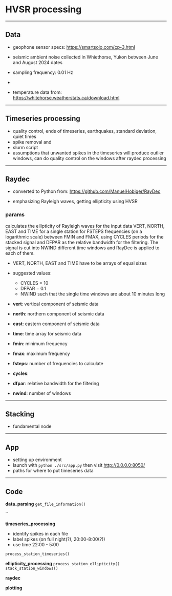 
# HVSR processing
---
## Data
- geophone sensor specs: https://smartsolo.com/cp-3.html
- seismic ambient noise collected in Whiethorse, Yukon between June and August 2024 dates
- sampling frequency: 0.01 Hz
- 


- temperature data from: https://whitehorse.weatherstats.ca/download.html


---
## Timeseries processing
- quality control, ends of timeseries, earthquakes, standard deviation, quiet times
- spike removal and 
- slurm script
- assumptions that unwanted spikes in the timeseries will produce outlier windows, 
can do quality control on the windows after raydec processing


---
## Raydec
- converted to Python from: https://github.com/ManuelHobiger/RayDec

- emphasizing Rayleigh waves, getting ellipticity using HVSR

### params

calculates the ellipticity of Rayleigh waves for the input data VERT, NORTH, EAST and TIME for a single station for FSTEPS frequencies (on a logarithmic scale) between FMIN and FMAX, using CYCLES periods for the stacked signal and DFPAR as the relative bandwidth for the filtering. The signal is cut into NWIND different time windows and RayDec is applied to each of them.

- VERT, NORTH, EAST and TIME have to be arrays of equal sizes
- suggested values:
    - CYCLES = 10
    - DFPAR = 0.1
    - NWIND such that the single time windows are about 10 minutes long


- **vert**: vertical component of seismic data
- **north**: northern component of seismic data
- **east**: eastern component of seismic data
- **time**: time array for seismic data
- **fmin**: minimum frequency
- **fmax**: maximum frequency
- **fsteps**: number of frequencies to calculate
- **cycles**:
- **dfpar**: relative bandwidth for the filtering
- **nwind**: number of windows

---
## Stacking 
- fundamental node

---
## App
- setting up environment
- launch with `python ./src/app.py` then visit http://0.0.0.0:8050/
- paths for where to put timeseries data

---
## Code
**data_parsing**
`get_file_information()`

``


**timeseries_processing**
- identify spikes in each file
- label spikes (on full night(?), 20:00-8:00(?))
- use time 22:00 - 5:00

`process_station_timeseries()`


**ellipticity_processing**
`process_station_ellipticity()`
`stack_station_windows()`


**raydec**

**plotting**








